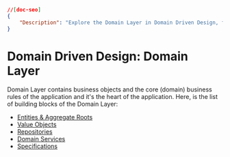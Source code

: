 ```json
//[doc-seo]
{
    "Description": "Explore the Domain Layer in Domain Driven Design, featuring essential building blocks like Entities, Value Objects, and Domain Services."
}
```

# Domain Driven Design: Domain Layer

Domain Layer contains business objects and the core (domain) business rules of the application and it's the heart of the application. Here, is the list of building blocks of the Domain Layer:

* [Entities & Aggregate Roots](./entities.md)
* [Value Objects](./value-objects.md)
* [Repositories](./repositories.md)
* [Domain Services](./domain-services.md)
* [Specifications](./specifications.md)